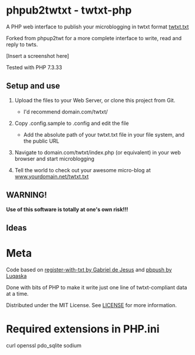 # phpub2twtxt - twtxt-php
A PHP web interface to publish your microblogging in twtxt format [twtxt.txt](https://github.com/buckket/twtxt)

Forked from phpup2twt for a more complete interface to write, read and reply to twts.

[Insert a screenshot here]

Tested with PHP 7.3.33

## Setup and use

1. Upload the files to your Web Server, or clone this project from Git.
	- I'd recommend domain.com/twtxt/

2. Copy .config.sample to .config and edit the file
	- Add the absolute path of your twtxt.txt file in your file system, and the public URL

3. Navigate to domain.com/twtxt/index.php (or equivalent) in your web browser and start microblogging

4. Tell the world to check out your awesome micro-blog at www.yourdomain.net/twtxt.txt

## WARNING!

**Use of this software is totally at one's own risk!!!**

## Ideas

# Meta
Code based on [register-with-txt by Gabriel de Jesus](https://github.com/gabrieldejesus/register-with-txt) and [pbpush by Luqaska](https://github.com/Luqaska/pbpush)

Done with bits of PHP to make it write just one line of twtxt-compliant data at a time.

Distributed under the MIT License. See [LICENSE](LICENSE) for more information.

# Required extensions in PHP.ini
curl
openssl
pdo_sqlite
sodium